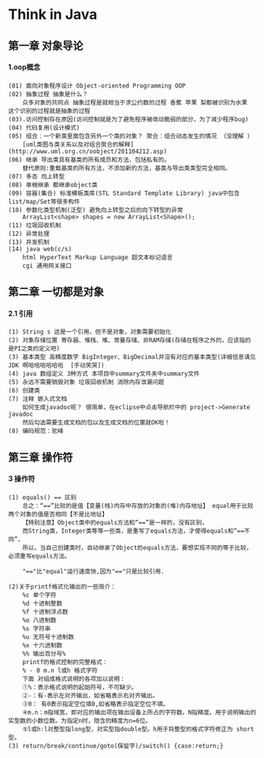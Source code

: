 # Think in Java

## 第一章 对象导论

#### 1.oop概念  
	(01) 面向对象程序设计 Object-oriented Programming OOP  
	(02) 抽象过程 抽象是什么？ 
		众多对象的共同点 抽象过程是就相当于求公约数的过程 香蕉 苹果 梨都被识别为水果 这个识别的过程就是抽象的过程  
	(03).访问控制存在原因(访问控制就是为了避免程序被改动脆弱的部分，为了减少程序bug)  
	(04) 代码复用(设计模式)
	(05) 组合：一个新类里面包含另外一个类的对象？ 聚合：组合动态发生的情况 （没理解 ）  
		[uml类图与类关系以及对组合聚合的解释](http://www.uml.org.cn/oobject/201104212.asp)  
	(06) 继承 导出类具有基类的所有成员和方法，包括私有的。  
		替代原则:重载基类的所有方法，不添加新的方法，基类与导出类类型完全相同。  
	(07) 多态 向上转型  
	(08) 单根继承 都继承object类
	(09) 容器(集合) 标准模板类库(STL Standard Template Library) java中包含list/map/Set等很多构件  
	(10) 参数化类型机制(泛型) 避免向上转型之后的向下转型的异常  
		ArrayList<shape> shapes = new ArrayList<Shape>();  
	(11) 垃圾回收机制  
	(12) 异常处理  
	(13) 并发机制  
	(14) java web(c/s)  
		html HyperText Markup Language 超文本标记语言  
		cgi 通用网关接口  
## 第二章 一切都是对象  

#### 2.1 引用  

	(1) String s 这是一个引用，但不是对象，对象需要初始化  
	(2) 对象存储位置 寄存器、堆栈、堆、常量存储、非RAM存储(存储在程序之外的，应该指的是PI之类的定义吧)  
	(3) 基本类型 高精度数字 BigInteger、BigDecimal并没有对应的基本类型(详细信息请见JDK 啊哈哈哈哈哈哈  [手动笑哭])  
	(4) java 数组定义 3种方式 本项目中summary文件夹中summary文件  
	(5) 永远不需要销毁对象 垃圾回收机制 消除内存泄漏问题  
	(6) 创建类  
	(7) 注释 嵌入式文档  
		如何生成javadoc呢？ 很简单，在eclipse中点击导航栏中的 project->Generate javadoc
		然后勾选需要生成文档的包以及生成文档的位置就OK啦！  
	(8) 编码规范：驼峰  

## 第三章 操作符  

#### 3 操作符  

	(1) equals() == 区别
		总之：“==”比较的是值【变量(栈)内存中存放的对象的(堆)内存地址】 equal用于比较两个对象的值是否相同【不是比地址】  
		【特别注意】Object类中的equals方法和“==”是一样的，没有区别，  
		而String类，Integer类等等一些类，是重写了equals方法，才使得equals和“==不同”，  
		所以，当自己创建类时，自动继承了Object的equals方法，要想实现不同的等于比较，必须重写equals方法。  

		"=="比"equal"运行速度快,因为"=="只是比较引用.  

	(2)关于printf格式化输出的一些简介：
		%c 单个字符  
		%d 十进制整数  
		%f 十进制浮点数  
		%o 八进制数  
		%s 字符串  
		%u 无符号十进制数  
		%x 十六进制数  
		%% 输出百分号%  
		printf的格式控制的完整格式：  
		% - 0 m.n l或h 格式字符  
		下面 对组成格式说明的各项加以说明：  
		①%：表示格式说明的起始符号，不可缺少。  
		②-：有-表示左对齐输出，如省略表示右对齐输出。  
		③0： 有0表示指定空位填0,如省略表示指定空位不填。  
		④m.n：m指域宽，即对应的输出项在输出设备上所占的字符数。N指精度。用于说明输出的实型数的小数位数。为指定n时，隐含的精度为n=6位。  
		⑤l或h:l对整型指long型，对实型指double型。h用于将整型的格式字符修正为 short型。  
	(3) return/break/continue/goto(保留字)/switch() {case:return;} 